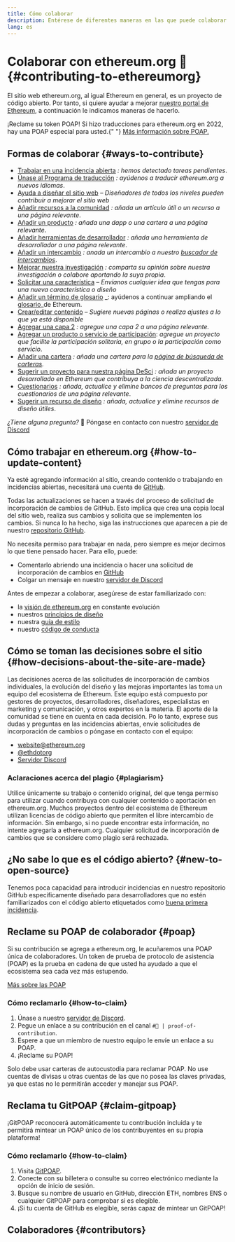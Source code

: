 ```yaml
---
title: Cómo colaborar
description: Entérese de diferentes maneras en las que puede colaborar con ethereum.org.
lang: es
---
```


# Colaborar con ethereum.org 🦄 {#contributing-to-ethereumorg}

El sitio web ethereum.org, al igual Ethereum en general, es un proyecto de código abierto. Por tanto, si quiere ayudar a mejorar [nuestro portal de Ethereum](/about/), a continuación le indicamos maneras de hacerlo.

<InfoBanner shouldCenter emoji=":tada:">
  ¡Reclame su token POAP! Si hizo traducciones para ethereum.org en 2022, hay una POAP especial para usted.{" "}
  <a href="#poap">Más información sobre POAP.</a>
</InfoBanner>

## Formas de colaborar {#ways-to-contribute}

- [Trabajar en una incidencia abierta](https://github.com/ethereum/ethereum-org-website/issues) _: hemos detectado tareas pendientes_.
- [Únase al Programa de traducción](/contributing/translation-program/) _: ayúdenos a traducir ethereum.org a nuevos idiomas_.
- [Ayuda a diseñar el sitio web](/contributing/design/) _– Diseñadores de todos los niveles pueden contribuir a mejorar el sitio web_
- [Añadir recursos a la comunidad](/contributing/content-resources/) _: añada un artículo útil o un recurso a una página relevante_.
- [Añadir un producto](/contributing/adding-products/) _: añada una dapp o una cartera a una página relevante_.
- [Añadir herramientas de desarrollador](/contributing/adding-developer-tools/) _: añada una herramienta de desarrollador a una página relevante_.
- [Añadir un intercambio](/contributing/adding-exchanges/) _: anada un intercambio a nuestro [buscador de intercambios](/get-eth/#country-picker)_.
- [Mejorar nuestra investigación](https://www.notion.so/efdn/Ethereum-org-User-Persona-Memo-b44dc1e89152457a87ba872b0dfa366c) _: comparta su opinión sobre nuestra investigación o colabore aportando la suya propia_.
- [Solicitar una característica](https://github.com/ethereum/ethereum-org-website/issues/new?assignees=&labels=Type%3A+Feature&template=feature_request.yaml&title=) _– Envíanos cualquier idea que tengas para una nueva característica o diseño_
- [Añadir un término de glosario](/contributing/adding-glossary-terms) _: ayúdenos a continuar ampliando el [glosario](/glossary/)_de Ethereum.
- [Crear/editar contenido](/contributing/#how-to-update-content) _– Sugiere nuevas páginas o realiza ajustes a lo que ya está disponible_
- [ Agregar una capa 2](/contributing/adding-layer-2s/) _: agregue una capa 2 a una página relevante._
- [Agregar un producto o servicio de participación](/contributing/adding-staking-products/): _agregue un proyecto que facilite la participación solitaria, en grupo o la participación como servicio_.
- [Añadir una cartera](/contributing/adding-wallets/) _: añada una cartera para la [página de búsqueda de carteras](/wallets/find-wallet/)._
- [Sugerir un proyecto para nuestra página DeSci](/contributing/adding-desci-projects/) _: añada un proyecto desarrollado en Ethereum que contribuya a la ciencia descentralizada_.
- [Cuestionarios](/contributing/quizzes/) _: añada, actualice y elimine bancos de preguntas para los cuestionarios de una página relevante_.
- [Sugerir un recurso de diseño](/contributing/design/adding-design-resources/) _: añada, actualice y elimine recursos de diseño útiles_.

_¿Tiene alguna pregunta?_ 🤔 Póngase en contacto con nuestro [servidor de Discord](/discord/)

## Cómo trabajar en ethereum.org {#how-to-update-content}

Ya esté agregando información al sitio, creando contenido o trabajando en incidencias abiertas, necesitará una cuenta de [GitHub](https://github.com).

Todas las actualizaciones se hacen a través del proceso de solicitud de incorporación de cambios de GitHub. Esto implica que crea una copia local del sitio web, realiza sus cambios y solicita que se implementen los cambios. Si nunca lo ha hecho, siga las instrucciones que aparecen a pie de nuestro [repositorio GitHub](https://github.com/ethereum/ethereum-org-website).

No necesita permiso para trabajar en nada, pero siempre es mejor decirnos lo que tiene pensado hacer. Para ello, puede:

- Comentarlo abriendo una incidencia o hacer una solicitud de incorporación de cambios en [GitHub](https://github.com/ethereum/ethereum-org-website)
- Colgar un mensaje en nuestro [servidor de Discord](/discord/)

Antes de empezar a colaborar, asegúrese de estar familiarizado con:

- la [visión de ethereum.org](/about/) en constante evolución
- nuestros [principios de diseño](/contributing/design-principles/)
- nuestra [guía de estilo](/contributing/style-guide/)
- nuestro [código de conducta](/community/code-of-conduct)

## Cómo se toman las decisiones sobre el sitio {#how-decisions-about-the-site-are-made}

Las decisiones acerca de las solicitudes de incorporación de cambios individuales, la evolución del diseño y las mejoras importantes las toma un equipo del ecosistema de Ethereum. Este equipo está compuesto por gestores de proyectos, desarrolladores, diseñadores, especialistas en marketing y comunicación, y otros expertos en la materia. El aporte de la comunidad se tiene en cuenta en cada decisión. Po lo tanto, exprese sus dudas y preguntas en las incidencias abiertas, envíe solicitudes de incorporación de cambios o póngase en contacto con el equipo:

- [website@ethereum.org](mailto:website@ethereum.org)
- [@ethdotorg](https://twitter.com/ethdotorg)
- [Servidor Discord](/discord/)

### Aclaraciones acerca del plagio {#plagiarism}

Utilice únicamente su trabajo o contenido original, del que tenga permiso para utilizar cuando contribuya con cualquier contenido o aportación en ethereum.org. Muchos proyectos dentro del ecosistema de Ethereum utilizan licencias de código abierto que permiten el libre intercambio de información. Sin embargo, si no puede encontrar esta información, no intente agregarla a ethereum.org. Cualquier solicitud de incorporación de cambios que se considere como plagio será rechazada.

## ¿No sabe lo que es el código abierto? {#new-to-open-source}

Tenemos poca capacidad para introducir incidencias en nuestro repositorio GitHub específicamente diseñado para desarrolladores que no estén familiarizados con el código abierto etiquetados como [buena primera incidencia](https://github.com/ethereum/ethereum-org-website/issues?q=is%3Aopen+is%3Aissue+label%3A%22good+first+issue%22).

## Reclame su POAP de colaborador {#poap}

Si su contribución se agrega a ethereum.org, le acuñaremos una POAP única de colaboradores. Un token de prueba de protocolo de asistencia (POAP) es la prueba en cadena de que usted ha ayudado a que el ecosistema sea cada vez más estupendo.

[Más sobre las POAP](https://www.poap.xyz/)

### Cómo reclamarlo {#how-to-claim}

1. Únase a nuestro [servidor de Discord](/discord/).
2. Pegue un enlace a su contribución en el canal `#🥇 | proof-of-contribution`.
3. Espere a que un miembro de nuestro equipo le envíe un enlace a su POAP.
4. ¡Reclame su POAP!

Solo debe usar carteras de autocustodia para reclamar POAP. No use cuentas de divisas u otras cuentas de las que no posea las claves privadas, ya que estas no le permitirán acceder y manejar sus POAP.

## Reclama tu GitPOAP {#claim-gitpoap}

¡GitPOAP reconocerá automáticamente tu contribución incluida y te permitirá mintear un POAP único de los contribuyentes en su propia plataforma!

### Cómo reclamarlo {#how-to-claim}

1. Visita [GitPOAP](https://www.gitpoap.io).
2. Conecte con su billetera o consulte su correo electrónico mediante la opción de inicio de sesión.
3. Busque su nombre de usuario en GitHub, dirección ETH, nombres ENS o cualquier GitPOAP para comprobar si es elegible.
4. ¡Si tu cuenta de GitHub es elegible, serás capaz de mintear un GitPOAP!

## Colaboradores {#contributors}

<Contributors />
